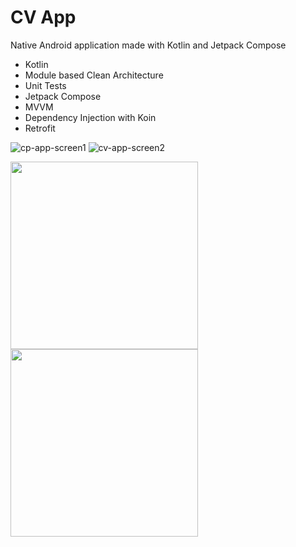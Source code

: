 # CV App

Native Android application made with Kotlin and Jetpack Compose

* Kotlin
* Module based Clean Architecture
* Unit Tests
* Jetpack Compose
* MVVM
* Dependency Injection with Koin
* Retrofit

![cp-app-screen1](https://user-images.githubusercontent.com/1894882/95612790-3e1c9500-0a64-11eb-8a9a-4b7c3a422d9c.png) ![cv-app-screen2](https://user-images.githubusercontent.com/1894882/95613016-8fc51f80-0a64-11eb-98c4-0097354f82d9.png)

<img src="https://user-images.githubusercontent.com/1894882/95612790-3e1c9500-0a64-11eb-8a9a-4b7c3a422d9c.png" width="300"/> <img src="https://user-images.githubusercontent.com/1894882/95613016-8fc51f80-0a64-11eb-98c4-0097354f82d9.png" width="300"/>